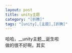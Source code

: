 ```yaml
---
layout: post
title: unity主题
category: "[折腾]"
tags: "[unity],[主题],[折腾]"
---
```

哈哈，__unity主题__诞生啦    
做的很不好啊，其实
